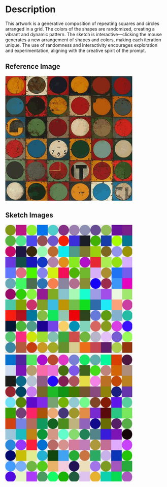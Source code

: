 # Description

This artwork is a generative composition of repeating squares and circles arranged in a grid. The colors of the shapes are randomized, creating a vibrant and dynamic pattern. The sketch is interactive—clicking the mouse generates a new arrangement of shapes and colors, making each iteration unique. The use of randomness and interactivity encourages exploration and experimentation, aligning with the creative spirit of the prompt.

## Reference Image
<img src="Reference_image_assignment_2.jpg" width="400" >

## Sketch Images
<img src="Sketch_image_1_assignment_2.jpg" width="400" >   <img src="Sketch_image_2_assignment_2.jpg" width="400" >

